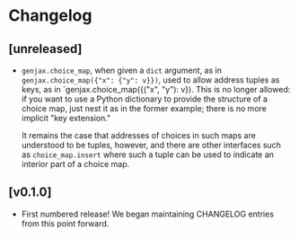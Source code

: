 # Changelog

## [unreleased]

- `genjax.choice_map`, when given a `dict` argument, as in `genjax.choice_map({"x": {"y": v}})`,
  used to allow address tuples as keys, as in `genjax.choice_map({("x", "y"): v}). This is no
  longer allowed: if you want to use a Python dictionary to provide the structure of a choice
  map, just nest it as in the former example; there is no more implicit "key extension."

  It remains the case that addresses of choices in such maps are understood to be tuples,
  however, and there are other interfaces such as `choice_map.insert` where such a tuple can
  be used to indicate an interior part of a choice map.

## [v0.1.0]

- First numbered release! We began maintaining CHANGELOG entries from this point
  forward.
